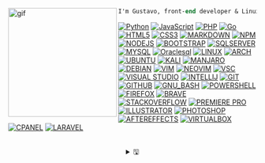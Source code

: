 <!--<p align="left"><b><samp>「</samp></b></p> -->
<p align="center">
<samp>
<div align="left">
    <img  alt="gif" width="220px" align="left" src="https://i.postimg.cc/ZRtPHmt3/68747470733a2f2f6d656469612e67697068792e636f6d2f6d656469612f57556c706c634d704f43456d5447427442572f67.gif" />
</div>

<div align="center">

```ocaml
I'm Gustavo, front-end developer & Linux enthusiast 🔭
```

<!--</div>
    </samp>
  </p>
<!--<p align="right"><b><samp>」</samp></b></p> -->

<!--<<br>

<details align="center">
<summary> &#9655;</summary>
<br>
-->
<!--
<h2></h2><br>
  <p align="center">
  <samp>
    [<a href="https://#!">Skills</a>]
    [<a href="mailto:hustavoJhon@gmail.com">Social</a>]
  </samp>
</p>

<h2></h2><br>
-->

<div align="left">
<!-- EXAMPLE [![Go](https://img.shields.io/badge/-00AAD7?style=flat&logo=go&logoColor=white&link=#go)](https://github.com/hustavoJhon) -->
    
[![Python](https://img.shields.io/badge/-black?style=flat&logo=python&link=#python)](https://github.com/hustavoJhon)
[![JavaScript](https://img.shields.io/badge/-black?style=flat&logo=javascript&link=#javascript)](https://github.com/hsutavojhon) 
[![PHP](https://img.shields.io/badge/-black?style=flat&logo=php&link=https://github.com/)](https://github.com/hustavojhon) 
[![Go](https://img.shields.io/badge/-black?style=flat&logo=go&l&link=#go)](https://github.com/hustavoJhon)
[![HTML5](https://img.shields.io/badge/-black?style=flat&logo=html5&link=#html)](https://github.com/hustavoJhon) 
[![CSS3](https://img.shields.io/badge/-black?style=flat&logo=css3&logoColor=264DE4&link=#css3)](https://github.com/hustavoJhon) 
[![MARKDOWN](https://img.shields.io/badge/-black?style=flat&logo=markdown&link=#markdown)](https://github.com/hustavoJhon)
[![NPM](https://img.shields.io/badge/-black?style=flat&logo=npm&link=https://github.com/)](https://github.com/hustavojhon) 
[![NODEJS](https://img.shields.io/badge/-black?style=flat&logo=node.js&link=https://github.com/)](https://github.com/hustavoJhon) 
[![BOOTSTRAP](https://img.shields.io/badge/-black?style=flat&logo=bootstrap&link=https://github.com/)](https://github.com/hustavojhon)
[![SQLSERVER](https://img.shields.io/badge/-black?style=flat&logo=microsoftsqlserver&logoColor=A91D22&link=https://github.com/)](https://github.com/hustavojhon) 
[![MYSQL](https://img.shields.io/badge/-black?style=flat&logo=mysql&logoColor=00758F&link=https://github.com/)](https://github.com/hustavojhon) 
[![Oraclesql](https://img.shields.io/badge/-black?style=flat&logo=oracle&logoColor=C74634&link=https://github.com/)](https://github.com/hustavojhon)
[![LINUX](https://img.shields.io/badge/-black?style=flat&logo=linux&link=https://bash.com/)](https://github.com/hustavojhon) 
[![ARCH](https://img.shields.io/badge/-black?style=flat&logo=archlinux&link=https://github.com/)](https://github.com/hustavojhon)
[![UBUNTU](https://img.shields.io/badge/-black?style=flat&logo=ubuntu&link=https://github.com/)](https://github.com/hustavojhon)
[![KALI](https://img.shields.io/badge/-black?style=flat&logo=kalilinux&link=https://github.com/)](https://github.com/hustavojhon)
[![MANJARO](https://img.shields.io/badge/-black?style=flat&logo=manjaro&link=https://github.com/)](https://github.com/hustavojhon)
[![DEBIAN](https://img.shields.io/badge/-black?style=flat&logo=debian&logoColor=D30751&link=https://github.com/)](https://github.com/hustavojhon)
[![VIM](https://img.shields.io/badge/-black?style=flat&logo=vim&logoColor=019833&link=https://github.com/)](https://github.com/hustavojhon)
[![NEOVIM](https://img.shields.io/badge/-black?style=flat&logo=neovim&link=https://github.com/)](https://github.com/hustavojhon)
[![VSC](https://img.shields.io/badge/-black?style=flat&logo=visualstudiocode&logoColor=3CA9F2&link=https://github.com/)](https://github.com/hustavojhon)
[![VISUAL STUDIO](https://img.shields.io/badge/-black?style=flat&logo=visualstudio&logoColor=8D58CB&link=https://bash.com/)](#iterm2)
[![INTELLIJ](https://img.shields.io/badge/-black?style=flat&logo=intellijidea&logoColor=FE315D&link=https://github.com/)](https://github.com/hustavojhon)
[![GIT](https://img.shields.io/badge/-black?style=flat&logo=git&link=https://github.com/)](https://github.com/hustavojhon) 
[![GITHUB](https://img.shields.io/badge/-black?style=flat&logo=github&link=https://github.com/)](https://github.com/hustavojhon)
[![GNU_BASH](https://img.shields.io/badge/-black?style=flat&logo=gnu-bash&link=https://bash.com/)](https://github.com/hustavojhon) 
[![POWERSHELL](https://img.shields.io/badge/-black?style=flat&logo=powershell&link=https://bash.com/)](https://github.com/hustavojhon)
[![FIREFOX](https://img.shields.io/badge/-black?style=flat&logo=firefox&link=https://bash.com/)](#iterm2)
[![BRAVE](https://img.shields.io/badge/-black?style=flat&logo=brave&logoColor=FF621C&link=https://bash.com/)](#iterm2)
[![STACKOVERFLOW](https://img.shields.io/badge/-black?style=flat&logo=stackoverflow&logoColor=F17C10&link=https://bash.com/)](#iterm2)
[![PREMIERE PRO](https://img.shields.io/badge/-black?style=flat&logo=adobepremierepro&link=https://bash.com/)](#iterm2)
[![ILLUSTRATOR](https://img.shields.io/badge/-black?style=flat&logo=adobeillustrator&link=https://bash.com/)](#iterm2)
[![PHOTOSHOP](https://img.shields.io/badge/-black?style=flat&logo=adobephotoshop&link=https://bash.com/)](#iterm2)
[![AFTEREFFECTS](https://img.shields.io/badge/-black?style=flat&logo=adobeaftereffects&link=https://bash.com/)](#iterm2)
[![VIRTUALBOX](https://img.shields.io/badge/-black?style=flat&logo=virtualbox&link=https://bash.com/)](#iterm2)
[![CPANEL](https://img.shields.io/badge/-black?style=flat&logo=cpanel&link=https://bash.com/)](#iterm2)
[![LARAVEL](https://img.shields.io/badge/-black?style=flat&logo=laravel&link=https://bash.com/)](#iterm2)

</div>

<br>

    
    
<details align="center">
    
<summary> &#128427;</summary>
    
<br>
    
<div align="center">
    
```css
██████╗ ██╗██████╗  █████╗ ████████╗███████╗ 
██╔══██╗██║██╔══██╗██╔══██╗╚══██╔══╝██╔════╝ 
██████╔╝██║██████╔╝███████║   ██║   █████╗   
██╔═══╝ ██║██╔══██╗██╔══██║   ██║   ██╔══╝   
██║     ██║██║  ██║██║  ██║   ██║   ███████╗ 
╚═╝     ╚═╝╚═╝  ╚═╝╚═╝  ╚═╝   ╚═╝   ╚══════╝ 
```
</div>

<div align="center">
    
 <!-- SOCIAL NETWORK -->
[![SPOTIFY](https://img.shields.io/badge/-161B22?style=flat-square&logo=spotify&link=https://open.spotify.com/)](https://open.spotify.com/user/31uolwi7gtcly3byvfewmnrgo7pq?si=70d5793f89b64952)
[![SOUNDCLOUD](https://img.shields.io/badge/-161B22?style=flat-square&logo=soundcloud&link=https://open.soundcloud.com/)](https://open.spotify.com/user/31uolwi7gtcly3byvfewmnrgo7pq?si=70d5793f89b64952)
[![INSTAGRAM](https://img.shields.io/badge/-161B22?style=flat-square&logo=instagram&link=https://open.spotify.com/)](https://www.instagram.com/hustavojhon/)
[![FACEBOOK](https://img.shields.io/badge/-161B22?style=flat-square&logo=facebook&link=https://open.spotify.com/)](https://www.facebook.com/hustavojhon/)
[![TWITTER](https://img.shields.io/badge/-161B22?style=flat-square&logo=twitter&link=https://open.spotify.com/)](https://twitter.com/hustavoJhon)
[![TIK-TOK](https://img.shields.io/badge/-161B22?style=flat-square&logo=tiktok&link=https://open.spotify.com/)](https://www.tiktok.com/@hustavojhon)
[![REDDIT](https://img.shields.io/badge/-161B22?style=flat-square&logo=reddit&link=https://open.spotify.com/)](https://www.reddit.com/user/hustav01)
[![SNAPCHAT](https://img.shields.io/badge/-161B22?style=flat-square&logo=snapchat&link=https://open.spotify.com/)](https://www.reddit.com/user/hustav01)
[![PINTEREST](https://img.shields.io/badge/-161B22?style=flat-square&logo=pinterest&logoColor=CC2127&link=https://open.spotify.com/)](https://hu.pinterest.com/hustavojhon/)
[![DISCORD](https://img.shields.io/badge/-161B22?style=flat-square&logo=discord&link=https://open.spotify.com/)](https://discord.gg/yNRKn29Rew)
[![SLACK](https://img.shields.io/badge/-161B22?style=flat-square&logo=slack&logoColor=36C5F0&link=https://open.spotify.com/)](https://discord.gg/yNRKn29Rew)
[![LINKEDIN](https://img.shields.io/badge/-161B22?style=flat-square&logo=linkedin&logoColor=0077B5&link=https://open.spotify.com/)](https://www.linkedin.com/in/hustavojhon/)
[![YOUTUBE](https://img.shields.io/badge/-161B22?style=flat-square&logo=youtube&logoColor=CE1312&link=https://open.spotify.com/)](https://www.youtube.com/@hustavojhon)
[![TWITCH](https://img.shields.io/badge/-161B22?style=flat-square&logo=twitch&link=https://open.spotify.com/)](https://www.youtube.com/@hustavojhon)
[![TELEGRAM](https://img.shields.io/badge/-161B22?style=flat&logo=telegram&link=https://bash.com/)](#iterm2)

</div>

<div align="center">

[<img src="https://spotify-now-playing.satyu.vercel.app/api/spotify-playing" alt="Spotify Now Playing" width="500"/>](https://open.spotify.com/artist/3MZsBdqDrRTJihTHQrO6Dq?si=b8bc57d770134382)

</div>

</details>

